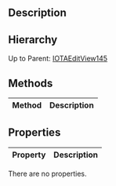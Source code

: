 ## Description

## Hierarchy
Up to Parent: [IOTAEditView145](IOTAEditView145)

## Methods
| Method | Description |
| ------------- | ------------- |

## Properties
| Property | Description |
| ------------- | ------------- |
There are no properties.

